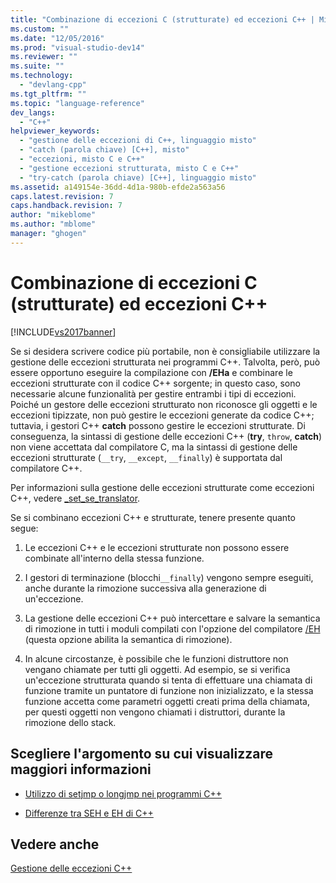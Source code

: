 ```yaml
---
title: "Combinazione di eccezioni C (strutturate) ed eccezioni C++ | Microsoft Docs"
ms.custom: ""
ms.date: "12/05/2016"
ms.prod: "visual-studio-dev14"
ms.reviewer: ""
ms.suite: ""
ms.technology: 
  - "devlang-cpp"
ms.tgt_pltfrm: ""
ms.topic: "language-reference"
dev_langs: 
  - "C++"
helpviewer_keywords: 
  - "gestione delle eccezioni di C++, linguaggio misto"
  - "catch (parola chiave) [C++], misto"
  - "eccezioni, misto C e C++"
  - "gestione eccezioni strutturata, misto C e C++"
  - "try-catch (parola chiave) [C++], linguaggio misto"
ms.assetid: a149154e-36dd-4d1a-980b-efde2a563a56
caps.latest.revision: 7
caps.handback.revision: 7
author: "mikeblome"
ms.author: "mblome"
manager: "ghogen"
---
```

# Combinazione di eccezioni C (strutturate) ed eccezioni C++
[!INCLUDE[vs2017banner](../assembler/inline/includes/vs2017banner.md)]

Se si desidera scrivere codice più portabile, non è consigliabile utilizzare la gestione delle eccezioni strutturata nei programmi C\+\+.  Talvolta, però, può essere opportuno eseguire la compilazione con **\/EHa** e combinare le eccezioni strutturate con il codice C\+\+ sorgente; in questo caso, sono necessarie alcune funzionalità per gestire entrambi i tipi di eccezioni.  Poiché un gestore delle eccezioni strutturato non riconosce gli oggetti e le eccezioni tipizzate, non può gestire le eccezioni generate da codice C\+\+; tuttavia, i gestori C\+\+ **catch** possono gestire le eccezioni strutturate.  Di conseguenza, la sintassi di gestione delle eccezioni C\+\+ \(**try**, `throw`, **catch**\) non viene accettata dal compilatore C, ma la sintassi di gestione delle eccezioni strutturate \(`__try`, `__except`, `__finally`\) è supportata dal compilatore C\+\+.  
  
 Per informazioni sulla gestione delle eccezioni strutturate come eccezioni C\+\+, vedere [\_set\_se\_translator](../c-runtime-library/reference/set-se-translator.md).  
  
 Se si combinano eccezioni C\+\+ e strutturate, tenere presente quanto segue:  
  
1.  Le eccezioni C\+\+ e le eccezioni strutturate non possono essere combinate all'interno della stessa funzione.  
  
2.  I gestori di terminazione \(blocchi`__finally`\) vengono sempre eseguiti, anche durante la rimozione successiva alla generazione di un'eccezione.  
  
3.  La gestione delle eccezioni C\+\+ può intercettare e salvare la semantica di rimozione in tutti i moduli compilati con l'opzione del compilatore [\/EH](../build/reference/eh-exception-handling-model.md) \(questa opzione abilita la semantica di rimozione\).  
  
4.  In alcune circostanze, è possibile che le funzioni distruttore non vengano chiamate per tutti gli oggetti.  Ad esempio, se si verifica un'eccezione strutturata quando si tenta di effettuare una chiamata di funzione tramite un puntatore di funzione non inizializzato, e la stessa funzione accetta come parametri oggetti creati prima della chiamata, per questi oggetti non vengono chiamati i distruttori, durante la rimozione dello stack.  
  
## Scegliere l'argomento su cui visualizzare maggiori informazioni  
  
-   [Utilizzo di setjmp o longjmp nei programmi C\+\+](../cpp/using-setjmp-longjmp.md)  
  
-   [Differenze tra SEH e EH di C\+\+](../cpp/exception-handling-differences.md)  
  
## Vedere anche  
 [Gestione delle eccezioni C\+\+](../cpp/cpp-exception-handling.md)